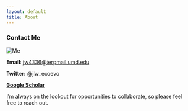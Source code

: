 ```yaml
---
layout: default
title: About
---
```

### Contact Me

![Me](/img/jlw2.jpg)

**Email:** jw4336@terpmail.umd.edu

**Twitter:** @jlw_ecoevo

**[Google Scholar](https://scholar.google.com/citations?user=IaAUSiQAAAAJ&hl=en)**

I'm always on the lookout for opportunities to collaborate, so please feel free to reach out.

